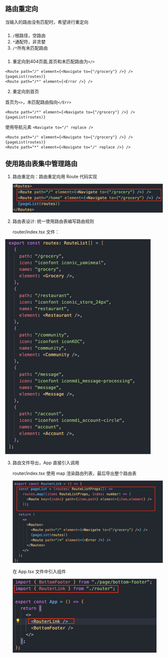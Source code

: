 ## 路由重定向

当输入的路由没有匹配时，希望进行重定向

### #

1. `/`根路径，空路由
2. `*`通配符，非贪婪
3. `/*`所有未匹配路由

### #

1. 重定向到404页面,首页和未匹配路由为`</>`

````tsx
<Route path="/" element={<Navigate to={"/grocery"} />} />
{pageList(routes)}
<Route path="/*" element={<Error />} />
````

2. 重定向到首页

首页为`<>`，未匹配路由指向`</Err>`

```tsx
<Route path="/*" element={<Navigate to={"/grocery"} />} />
{pageList(routes)}
```

使用导航元素 `<Navigate to="/" replace />` 

```tsx
<Route path="/" element={<Navigate to={"/grocery"} />} />
{pageList(routes)}
<Route path="*" element={<Navigate to="/" replace />} />
```

## 使用路由表集中管理路由

1. 路由重定向：路由重定向用 Route 代码实现

   ![image-20240418155835284](https://raw.githubusercontent.com/levi33Y/Pictures/main/image-20240418155835284.png)

2. 路由表设计: 统一使用路由表编写路由规则

   router/index.tsx 文件：

![image-20240418155934580](https://raw.githubusercontent.com/levi33Y/Pictures/main/image-20240418155934580.png)

3. 路由文件导出，App 直接引入调用

   router/index.tsx 使用 map 渲染路由列表，最后导出整个路由表

   ![image-20240418190841234](https://raw.githubusercontent.com/levi33Y/Pictures/main/image-20240418190841234.png)

   在 App.tsx 文件中引入组件

   ![image-20240418191042551](https://raw.githubusercontent.com/levi33Y/Pictures/main/image-20240418191042551.png)
